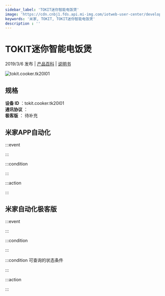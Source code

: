 ```yaml
---
sidebar_label: 'TOKIT迷你智能电饭煲'
image: 'https://cdn.cnbj1.fds.api.mi-img.com/iotweb-user-center/developer_1679047612681BAnR09Yz.png?GalaxyAccessKeyId=AKVGLQWBOVIRQ3XLEW&Expires=9223372036854775807&Signature=ffZG86SaqSkKlNSJVkGN2rz2KKE='
keywords: '米家, TOKIT, TOKIT迷你智能电饭煲'
description : ''
---
```

# TOKIT迷你智能电饭煲

2019/3/6 发布 | [产品百科](https://home.mi.com/webapp/content/baike/product/index.html?model=tokit.cooker.tk20l01/) | [说明书](https://home.mi.com/views/introduction.html?model=tokit.cooker.tk20l01&region=cn)

![tokit.cooker.tk20l01](https://cdn.cnbj1.fds.api.mi-img.com/iotweb-user-center/developer_1679047612681BAnR09Yz.png?GalaxyAccessKeyId=AKVGLQWBOVIRQ3XLEW&Expires=9223372036854775807&Signature=ffZG86SaqSkKlNSJVkGN2rz2KKE=)

## 规格  
> 
**设备 ID** ：tokit.cooker.tk20l01  
**通讯协议** ：  
**极客版**  ： 待补充 


## 米家APP自动化  

:::event  

:::

:::condition  

:::

:::action   

:::

## 米家自动化极客版  

:::event  

:::

:::condition  

:::

:::condition 可查询的状态条件  

:::

:::action  

:::

        
